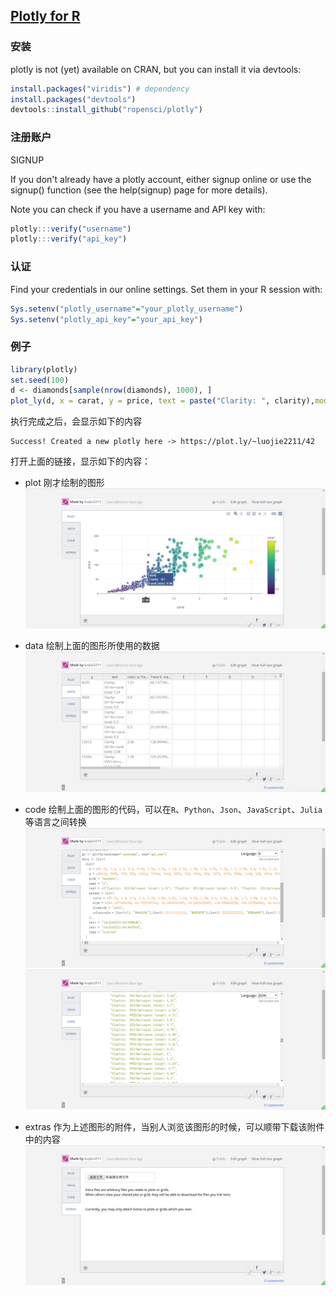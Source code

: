 ## [Plotly for R](https://plot.ly/r/getting-started/)
### 安装
plotly is not (yet) available on CRAN, but you can install it via devtools:
```r
install.packages("viridis") # dependency
install.packages("devtools")
devtools::install_github("ropensci/plotly")
```
### 注册账户
SIGNUP

If you don't already have a plotly account, either signup online or use the signup() function (see the help(signup) page for more details).

Note you can check if you have a username and API key with:
```r
plotly:::verify("username")
plotly:::verify("api_key")
```

### 认证
Find your credentials in our online settings. Set them in your R session with:
```r
Sys.setenv("plotly_username"="your_plotly_username")
Sys.setenv("plotly_api_key"="your_api_key")
```
### 例子
```r
library(plotly)
set.seed(100)
d <- diamonds[sample(nrow(diamonds), 1000), ]
plot_ly(d, x = carat, y = price, text = paste("Clarity: ", clarity),mode = "markers", color = carat, size = carat)
```

执行完成之后，会显示如下的内容
```
Success! Created a new plotly here -> https://plot.ly/~luojie2211/42
```

打开上面的链接，显示如下的内容：
+ plot
刚才绘制的图形
![](https://raw.githubusercontent.com/KillEdision/R-Notebook/master/plotly/Image%201.png)

+ data
绘制上面的图形所使用的数据
![](https://raw.githubusercontent.com/KillEdision/R-Notebook/master/plotly/Image%202.png)

+ code
绘制上面的图形的代码，可以在`R`、`Python`、`Json`、`JavaScript`、`Julia`等语言之间转换
![](https://raw.githubusercontent.com/KillEdision/R-Notebook/master/plotly/Image%203.png)  
![](https://raw.githubusercontent.com/KillEdision/R-Notebook/master/plotly/Image%204.png)

+ extras
作为上述图形的附件，当别人浏览该图形的时候，可以顺带下载该附件中的内容
![](https://raw.githubusercontent.com/KillEdision/R-Notebook/master/plotly/Image%205.png)

